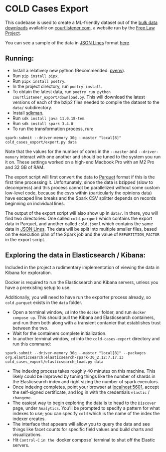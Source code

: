 # COLD Cases Export

This codebase is used to create a ML-friendly dataset out of
the [bulk data downloads](https://www.courtlistener.com/help/api/bulk-data/) available
on [courtlistener.com](https://courtlistener.com), a website run by the [Free Law Project](https://free.law/).

You can see a sample of the data in [JSON Lines](https://jsonlines.org/) format [here](https://raw.githubusercontent.com/harvard-lil/cold-cases-export/main/sample.jsonl).

## Running:

- Install a relatively new python (Recommended: [pyenv](https://github.com/pyenv/pyenv)).
- Run `pip install pipx`.
- Run `pipx install poetry`.
- In the project directory, run `poetry install`.
- To obtain the latest data, run `poetry run python courtlistener_export/download.py`. This will download the latest
  versions of each of the bzip2 files needed to compile the dataset to the `data/` subdirectory.
- Install [sdkman](https://sdkman.io/).
- Run `sdk install java 11.0.18-tem`.
- Run `sdk install spark 3.4.0`
- To run the transformation process, run:

```spark-submit --driver-memory 30g --master "local[8]" cold_cases_export/export.py data```

Note that the values for the number of cores in the `--master` and `--driver-memory` interact with one another and
should be tuned to the system you run it on. These settings worked on a high-end Macbook Pro with an M2 Pro and 32 GB of
RAM.

The export script will first convert the data to [Parquet](https://parquet.apache.org/) format if this is the first time
processing it. Unfortunately, since the data is bzipped (slow to decompress) and this process cannot be parallelized
without some custom low-level code, because the csvs within (particularly the opinions data) have escaped line breaks
and the Spark CSV splitter depends on records beginning on individual lines.

The output of the export script will also show up in `data/`. In there, you will find two directories. One
called `cold.parquet` which contains the export data in Parquet, and another called `cold.jsonl` which contains the same
data in [JSON Lines](https://jsonlines.org/). The data will be split into multiple smaller files, based on the execution
plan of the Spark job and the value of `REPARTITION_FACTOR` in the export script.

## Exploring the data in Elasticsearch / Kibana:

Included in the project a rudimentary implementation of viewing the data in Kibana for exploration.

Docker is required to run the Elasticsearch and Kibana servers, unless you have a preexisting setup to use.

Additionally, you will need to have run the exporter process already, so `cold.parquet` exists in the `data` folder.

- Open a terminal window, `cd` into the `docker` folder, and run `docker compose up`. This should pull the Kibana and
  Elasticsearch containers, and run them both along with a transient contanier that establishes trust between the two.
- Wait for the containers complete initialization.
- In another terminal window, `cd` into the `cold-cases-export` directory and run this command:

```spark-submit --driver-memory 30g --master "local[8]" --packages org.elasticsearch:elasticsearch-spark-30_2.12:7.17.13 cold_cases_export/elasticsearch_load.py data```

- The indexing process takes roughly 40 minutes on this machine. This likely could be improved by tuning things like the
  number of shards in the Elasticsearch index and right sizing the number of spark executors.
- Once indexing completes, point your browser at [localhost:5601](https://localhost:5601/), accept the self-signed
  certificate, and log in with the credentials `elastic` / `changeme`.
- The easiest way to begin exploring the data is to head to the `Discover` page, under `Analytics`. You'll be prompted
  to specify a pattern for what indexes to use; you can specify `cold` which is the name of the index the indexer
  creates.
- The interface that appears will allow you to query the data and see things like facet counts for specific field values
  and build charts and visualizations.
- Hit `Control-C` `in the `docker compose` terminal to shut off the Elastic servers.